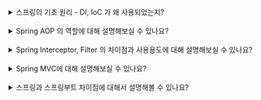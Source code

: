 <details>
  <summary>스프링의 기초 원리 - DI, IoC 가 왜 사용되었는지?</summary>
  </br>
  <pre>
<b>DI(Dependency Injection)</b>와 <b>IoC(Inversion of Control)</b>는 스프링 프레임워크의 핵심 원리로, 이 두 가지 개념은 <u>더 유연하고 확장 가능한 애플리케이션을 설계하는 데 중요한 역할을 합니다.</u> 이 개념들이 왜 사용되는지 설명하겠습니다.

<br/><br/><br/>

<b>IoC(Inversion of Control)</b>
IoC는 제어의 역전이라는 개념입니다. 전통적인 프로그래밍에서는 객체가 자신의 종속성을 스스로 생성하고 관리합니다. 그러나 IoC를 적용하면 객체의 생성과 관리를 컨테이너나 프레임워크가 대신 담당합니다. 이를 통해 다음과 같은 이점이 있습니다:

1.관심사의 분리: 객체가 자신의 종속성을 직접 관리하지 않기 때문에, 비즈니스 로직과 객체 생성 로직이 분리됩니다.

2.유연한 확장성: 객체 생성 로직이 분리되면, 다양한 설정 파일이나 주입 방법을 통해 쉽게 객체를 교체하거나 확장할 수 있습니다.

3.테스트 용이성: 객체의 종속성을 쉽게 모의(Mock) 객체로 대체할 수 있기 때문에, 단위 테스트 작성이 용이해집니다.

<b>DI(Dependency Injection)</b>
DI는 의존성 주입이라는 개념으로, 객체의 종속성을 외부에서 주입해주는 방식을 말합니다. DI를 통해 객체의 생성과 종속성 주입을 스프링 컨테이너가 관리하게 됩니다. 
이를 통해 다음과 같은 이점이 있습니다.

1.코드의 유연성 증가: 객체가 필요로 하는 종속성을 외부에서 주입받기 때문에, 객체의 의존성을 쉽게 변경하거나 주입할 수 있습니다.

2.결합도 감소: 객체 간의 강한 결합을 약화시켜, 객체가 다른 객체에 의존하지 않고 인터페이스를 통해 상호작용하도록 유도합니다.

3.재사용성 향상: 종속성 주입을 통해 재사용 가능한 컴포넌트를 만들 수 있으며, 설정 파일이나 주입 방법을 변경함으로써 다양한 환경에서 재사용할 수 있습니다.

<b>요약</b>
스프링에서 DI와 IoC를 사용하는 이유는 객체의 생성과 생명주기를 관리하는 책임을 개발자에서 프레임워크로 이전함으로써, 코드의 유연성과 재사용성을 높이고, 결합도를 낮추어 유지보수와 테스트를 용이하게 하기 위함입니다.
  </pre>
</details>

<br/>

<details>
<summary>Spring AOP 의 역할에 대해 설명해보실 수 있나요?</summary>
</br>
<pre>
<b>Spring AOP(Aspect-Oriented Programming)</b>는 스프링 프레임워크의 중요한 기능 중 하나로, 관심사 분리를 통해 모듈화된 코드를 작성할 수 있게 합니다. AOP는 주로 횡단 관심사(cross-cutting concerns)를 분리하여 코드의 가독성과 유지보수성을 향상시키는 데 사용됩니다. Spring AOP의 역할에 대해 설명하겠습니다.

1.횡단 관심사(Cross-Cutting Concerns) 분리 애플리케이션에는 비즈니스 로직 외에도 로깅, 트랜잭션 관리, 보안, 캐싱 등의 기능이 필요합니다. 이러한 기능은 여러 모듈에서 공통적으로 사용되며, 이를 횡단 관심사라고 합니다. AOP를 사용하면 이러한 횡단 관심사를 핵심 비즈니스 로직에서 분리하여 모듈화할 수 있습니다.

2.AOP의 주요 구성 요소 Spring AOP는 다음과 같은 주요 구성 요소로 이루어져 있습니다:

Aspect: 횡단 관심사를 모듈화한 것으로, 여러 어드바이스와 포인트컷을 포함합니다.
Join Point: 어드바이스가 적용될 수 있는 실행 지점으로, 메서드 호출이나 예외 처리 등이 포함됩니다.
Advice: 실제로 횡단 관심사를 구현한 코드로, 특정 시점에 실행됩니다. 어드바이스는 Before, After, After Returning, After Throwing, Around 등의 타입이 있습니다.
Pointcut: 어드바이스가 적용될 Join Point를 정의한 것으로, 특정 메서드나 클래스에 적용할지 결정합니다.
Weaving: 어드바이스를 실제 대상 객체에 적용하는 과정으로, 컴파일 시, 로드 시, 런타임 시에 수행될 수 있습니다.

3.AOP의 이점
관심사의 분리: 핵심 비즈니스 로직과 횡단 관심사를 분리함으로써 코드의 가독성과 유지보수성을 높입니다.
코드 중복 감소: 여러 곳에서 반복되는 횡단 관심사 코드를 하나의 어드바이스로 정의하여 중복을 줄입니다.
유지보수 용이성: 횡단 관심사를 모듈화하면 변경 사항을 한 곳에서 관리할 수 있어 유지보수가 용이합니다.
코드 가독성 향상: 비즈니스 로직에서 부가 기능을 분리함으로써 비즈니스 로직의 가독성이 향상됩니다.

간단한 예시로 메서드 실행 전후에 로깅하는 AOP를 생각해볼 수 있습니다.

<code>
@Aspect
public class LoggingAspect {

    @Before("execution(* com.example.service.*.*(..))")
    public void logBefore(JoinPoint joinPoint) {
        System.out.println("Method " + joinPoint.getSignature().getName() + " is about to start");
    }

    @After("execution(* com.example.service.*.*(..))")
    public void logAfter(JoinPoint joinPoint) {
        System.out.println("Method " + joinPoint.getSignature().getName() + " has finished");
    }
}
</code>
위 예시에서 @Before와 @After 어드바이스는 com.example.service 패키지의 모든 메서드 실행 전후에 로깅을 수행합니다. 이를 통해 핵심 비즈니스 로직에 로깅 코드를 추가할 필요 없이 로깅 기능을 분리할 수 있습니다.

<b>요약</b>
Spring AOP는 <u>횡단 관심사를 핵심 비즈니스 로직에서 분리하여 모듈화함으로써 코드의 가독성과 유지보수성을 향상시키는 역할</u>을 합니다. 이를 통해 공통 기능의 재사용성을 높이고 코드 중복을 줄일 수 있습니다.
</pre>
</details>

<br/>

<details>
  <summary>Spring Interceptor, Filter 의 차이점과 사용용도에 대해 설명해보실 수 있나요?</summary>
  </br>
  <pre>
  <b>Interceptor</b>와 <b>Filter</b>는 웹 애플리케이션에서 요청과 응답을 가로채고 처리하는 데 사용되는 두 가지 주요 구성 요소입니다. 이들은 비슷한 기능을 제공하지만, 사용 시점과 용도가 다릅니다. 아래에 이들의 차이점과 사용 용도를 설명하고, HTML 테이블로 요약하겠습니다.
  </pre>
  <table border="1">
      <thead>
          <tr>
              <th>구분</th>
              <th>Filter</th>
              <th>Interceptor</th>
          </tr>
      </thead>
      <tbody>
          <tr>
              <td>정의</td>
              <td>서블릿 스펙에 정의된 구성 요소로, 요청과 응답을 가로채고 처리</td>
              <td>스프링 MVC에서 제공하는 구성 요소로, 핸들러 실행 전후에 작업 수행</td>
          </tr>
          <tr>
              <td>동작 레벨</td>
              <td>서블릿 컨테이너 레벨 (웹 컨테이너)</td>
              <td>스프링 핸들러(컨트롤러) 레벨(스프링 컨테이너)</td>
          </tr>
          <tr>
              <td>주요 사용 예</td>
              <td>인코딩 처리, 로깅, 보안 검사</td>
              <td>로그인 체크, 로깅, 공통 작업 처리</td>
          </tr>
          <tr>
              <td>적용 범위</td>
              <td>애플리케이션 전체 (글로벌 적용)</td>
              <td>특정 핸들러에만 적용 가능 (정밀한 제어)</td>
          </tr>
          <tr>
              <td>초기화 및 종료</td>
              <td>init(), destroy() 메서드를 통해 초기화 및 종료 작업 수행</td>
              <td>preHandle(), postHandle(), afterCompletion() 메서드를 통해 요청 전후 작업 수행</td>
          </tr>
      </tbody>
  </table>
  <pre>
  <b>요약</b>
  Filter는 서블릿 스펙에 정의된 구성 요소로, 서블릿 컨테이너 레벨에서 요청과 응답을 가로채고 처리합니다. 주로 인코딩 처리, 로깅, 보안 검사 등 전역적으로 필요한 작업에 사용됩니다.

  Interceptor는 스프링 MVC에서 제공하는 구성 요소로, 스프링 핸들러(컨트롤러) 실행 전후에 작업을 수행합니다. 로그인 체크, 로깅, 공통 작업 처리 등 특정 요청 처리 흐름을 세밀하게 제어하는 데 유용합니다.
  </pre>
</details>

<br/>

<details>
  <summary>Spring MVC에 대해 설명해보실 수 있나요?</summary>
  </br>
  <pre>
Spring MVC(Spring Model-View-Controller)는 스프링 프레임워크의 웹 애플리케이션 개발을 위한 모듈로, 전통적인 MVC 패턴을 기반으로 웹 애플리케이션을 구성하고 동작시킵니다. Spring MVC는 웹 애플리케이션의 각 부분을 명확히 분리하여, 유지보수성과 확장성을 높이는 데 중점을 둡니다.
<br/>
<b>핵심 개념</b><br/>
1.<b>Model (모델)</b>
모델은 애플리케이션의 데이터 및 비즈니스 로직을 담당합니다. 데이터베이스와 상호작용하거나, 비즈니스 로직을 처리하여 뷰에 전달할 데이터를 준비합니다. 스프링에서는 주로 Java 객체나 @Service 빈을 통해 모델을 구현합니다.
<br/>
2.<b>View (뷰)</b>
뷰는 사용자에게 정보를 표시하는 부분으로, HTML, JSP, Thymeleaf, FreeMarker 등을 사용하여 구현할 수 있습니다. 모델로부터 받은 데이터를 사용자에게 표시합니다.
<br/>
3.<b>Controller (컨트롤러)</b>
컨트롤러는 사용자의 요청을 처리하고, 적절한 모델과 뷰를 선택하는 역할을 합니다. 스프링에서는 주로 @Controller 애너테이션을 사용하여 컨트롤러를 정의합니다.

<br/>
<b>주요 구성 요소</b><br/>
<b>DispatcherServlet</b>
Spring MVC의 중심 컴포넌트로, 모든 요청을 받아 적절한 핸들러(컨트롤러)로 전달합니다. 각 요청을 처리한 후 적절한 뷰를 선택하여 응답을 반환합니다.
<br/>
<b>Handler Mapping</b>
요청 URL을 어떤 컨트롤러가 처리할지 결정합니다. 스프링은 여러 가지 핸들러 매핑 전략을 제공하며, 개발자는 이를 통해 URL과 컨트롤러 메서드를 매핑할 수 있습니다.
<br/>
<b>Controller</b>
사용자의 요청을 처리하고, 모델 데이터를 준비하여 뷰에 전달합니다. @Controller 또는 @RestController 애너테이션을 사용합니다.
<br/>
<b>View Resolver</b>
컨트롤러가 반환한 논리적 뷰 이름을 실제 뷰로 변환하는 역할을 합니다. JSP, Thymeleaf, FreeMarker 등 다양한 뷰 리졸버를 설정할 수 있습니다.
<br/>
<b>ModelAndView</b>
컨트롤러가 반환하는 객체로, 모델 데이터와 뷰 이름을 함께 담고 있습니다.
<br/>
동작 흐름
요청 수신: 클라이언트의 HTTP 요청이 DispatcherServlet에 도달합니다.
핸들러 매핑: DispatcherServlet은 요청 URL을 분석하여 적절한 컨트롤러를 찾기 위해 HandlerMapping을 사용합니다.
핸들러 호출: DispatcherServlet은 찾아낸 컨트롤러를 호출하여 요청을 처리합니다.
모델 준비: 컨트롤러는 필요한 데이터를 준비하여 모델에 담고, 뷰 이름과 함께 ModelAndView 객체를 반환합니다.
뷰 리졸버: DispatcherServlet은 ViewResolver를 사용하여 논리적 뷰 이름을 실제 뷰로 변환합니다.
응답 생성: 최종적으로 뷰가 렌더링되어 클라이언트에게 응답이 반환됩니다.
  </pre>
</details>

<br/>

<details>
  <summary>스프링과 스프링부트 차이점에 대해서 설명해볼 수 있나요?</summary>
  </br>
  <pre>
스프링(Spring)과 스프링부트(Spring Boot)는 둘 다 자바 기반의 애플리케이션 프레임워크입니다. 하지만 그 목적과 사용 방식에는 차이가 있습니다.
  </pre>
    <table>
        <thead>
            <tr>
                <th>특징</th>
                <th>Spring</th>
                <th>Spring Boot</th>
            </tr>
        </thead>
        <tbody>
            <tr>
                <td>목적 및 특징</td>
                <td>모듈화된 프레임워크, 다양한 계층 개발 가능</td>
                <td>설정을 최소화하고 빠르게 애플리케이션 구축 가능</td>
            </tr>
            <tr>
                <td>설정</td>
                <td>XML, 자바 어노테이션, 자바 설정 클래스</td>
                <td>자동 설정, `application.properties` 또는 `application.yml` 사용</td>
            </tr>
            <tr>
                <td>내장 서버</td>
                <td>별도로 설치 및 설정 필요</td>
                <td>내장 서버 포함 (톰캣, 제티, 언더토우)</td>
            </tr>
            <tr>
                <td>시작 방법</td>
                <td>디펜던시와 설정 직접 구성</td>
                <td>스타터 프로젝트 사용</td>
            </tr>
            <tr>
                <td>운영 및 배포</td>
                <td>WAR 파일로 패키징하여 외부 서블릿 컨테이너에 배포</td>
                <td>JAR 파일로 패키징하여 독립 실행형 애플리케이션으로 배포</td>
            </tr>
        </tbody>
    </table>
</details>